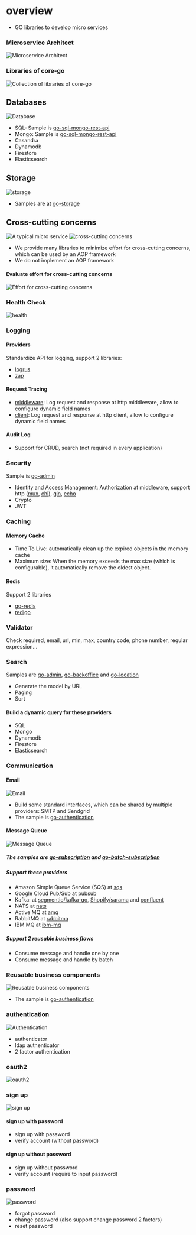 # overview
- GO libraries to develop micro services
### Microservice Architect
![Microservice Architect](https://camo.githubusercontent.com/909373b6f82e8870471feb67d019c52f69c01163b0ce9db0442617f13753ebaf/68747470733a2f2f63646e2d696d616765732d312e6d656469756d2e636f6d2f6d61782f3830302f312a665530785930477077554e566c5a517a354f78504c672e706e67)

### Libraries of core-go
![Collection of libraries of core-go](https://camo.githubusercontent.com/60d52cda67f71d52dd27f42605b1f26cc55be9b34283d53126c761c1d8e11e16/68747470733a2f2f63646e2d696d616765732d312e6d656469756d2e636f6d2f6d61782f3830302f312a434c4e3643377245456555755330714e7937476944672e706e67)

## Databases
![Database](https://camo.githubusercontent.com/5ebef248ab3a2d4003c084cd124ee6d93fe4a277326062e4e6230f07deffa506/68747470733a2f2f63646e2d696d616765732d312e6d656469756d2e636f6d2f6d61782f3830302f312a5758506f39426e6939366167786449487636416361512e706e67)
- SQL: Sample is [go-sql-mongo-rest-api](https://github.com/source-code-template/go-sql-mongo-rest-api)
- Mongo: Sample is [go-sql-mongo-rest-api](https://github.com/source-code-template/go-sql-mongo-rest-api)
- Casandra
- Dynamodb
- Firestore
- Elasticsearch

## Storage
![storage](https://camo.githubusercontent.com/b99ed550f271abd46da477adaa49d0efafaf8d1a70e58d859b323c2ac9add6f8/68747470733a2f2f63646e2d696d616765732d312e6d656469756d2e636f6d2f6d61782f3830302f312a7a5f67774667656538376257476c675a5062366e62672e706e67)
- Samples are at [go-storage](https://github.com/project-samples/go-storage)

## Cross-cutting concerns
![A typical micro service](https://camo.githubusercontent.com/b9621c79896c9d5c1f7d3be610519c2caaa747ec77092e4e9e49afa6fd677ba5/68747470733a2f2f63646e2d696d616765732d312e6d656469756d2e636f6d2f6d61782f3830302f312a636d2d4f4b725645347a674e42506f51713165755f412e706e67)
![cross-cutting concerns](https://camo.githubusercontent.com/0040ccb77dfa3d9cd93f873f35caa2eb2672892f062f87467aede319ddd10bbf/68747470733a2f2f63646e2d696d616765732d312e6d656469756d2e636f6d2f6d61782f3830302f312a56416c555f764b38777642723343703848636b6865512e706e67)
- We provide many libraries to minimize effort for cross-cutting concerns, which can be used by an AOP framework
- We do not implement an AOP framework

#### Evaluate effort for cross-cutting concerns
![Effort for cross-cutting concerns](https://camo.githubusercontent.com/c354215dd62ae32dcf5bd39389c5fff8be0abe2e93fccbb754191ea182d2f768/68747470733a2f2f63646e2d696d616765732d312e6d656469756d2e636f6d2f6d61782f3830302f312a6877347538646e75586d6436685649763053767579672e706e67)

### Health Check
![health](https://camo.githubusercontent.com/692970a4811bc01f49f8dee1a7a2dba432948642b04ece0bbd8102ba05b9c3c7/68747470733a2f2f63646e2d696d616765732d312e6d656469756d2e636f6d2f6d61782f3830302f312a4b637656684150685a662d6d31476f672d7a526953672e706e67)


### Logging
#### Providers
Standardize API for logging, support 2 libraries:
- [logrus](https://github.com/sirupsen/logrus)
- [zap](go.uber.org/zap)

#### Request Tracing
- [middleware](https://github.com/core-go/middleware): Log request and response at http middleware, allow to configure dynamic field names
- [client](https://github.com/core-go/client): Log request and response at http client, allow to configure dynamic field names

#### Audit Log
- Support for CRUD, search (not required in every application)

### Security
Sample is [go-admin](https://github.com/project-samples/go-admin)
- Identity and Access Management: Authorization at middleware, support http ([mux](https://github.com/gorilla/mux), [chi](https://github.com/go-chi/chi)), [gin](https://github.com/gin-gonic/gin), [echo](https://github.com/labstack/echo)
- Crypto
- JWT


### Caching
#### Memory Cache
- Time To Live: automatically clean up the expired objects in the memory cache
- Maximum size: When the memory exceeds the max size (which is configurable), it automatically remove the oldest object.
#### Redis
Support 2 libraries
- [go-redis](https://github.com/go-redis/redis)
- [redigo](https://github.com/garyburd/redigo)

### Validator
Check required, email, url, min, max, country code, phone number, regular expression... 

### Search
Samples are [go-admin](https://github.com/project-samples/go-admin), [go-backoffice](https://github.com/project-samples/go-backoffice) and [go-location](https://github.com/project-samples/go-location)
- Generate the model by URL
- Paging
- Sort
#### Build a dynamic query for these providers
- SQL
- Mongo
- Dynamodb
- Firestore
- Elasticsearch

### Communication
#### Email
![Email](https://camo.githubusercontent.com/7ba26c7805ed7fff7dc717418aa4dd3b3b685247e456368348eca8ad0f779bf5/68747470733a2f2f63646e2d696d616765732d312e6d656469756d2e636f6d2f6d61782f3830302f312a4c73735658736c7a417a32676f77774d616f4a4831512e706e67)
- Build some standard interfaces, which can be shared by multiple providers: SMTP and Sendgrid
- The sample is [go-authentication](https://github.com/project-samples/go-authentication)

#### Message Queue
![Message Queue](https://camo.githubusercontent.com/4e9ee154bc7569d1c1f6d8e0fe6c6bfa0bd63ab62d03a517a4405c90f75668c7/68747470733a2f2f63646e2d696d616765732d312e6d656469756d2e636f6d2f6d61782f3830302f312a52563656386d327736425977787255334955515558672e706e67)
##### The samples are [go-subscription](https://github.com/project-samples/go-subscription) and [go-batch-subscription](https://github.com/project-samples/go-batch-subscription)
##### Support these providers
- Amazon Simple Queue Service (SQS) at [sqs](https://github.com/core-go/mq/tree/main/sqs)
- Google Cloud Pub/Sub at [pubsub](https://github.com/core-go/mq/tree/main/pubsub)
- Kafka: at [segmentio/kafka-go](https://github.com/core-go/mq/tree/main/kafka), [Shopify/sarama](https://github.com/core-go/mq/tree/main/sarama) and [confluent](https://github.com/confluentinc/confluent-kafka-go)
- NATS at [nats](https://github.com/core-go/mq/tree/main/nats)
- Active MQ at [amq](https://github.com/core-go/mq/tree/main/amq)
- RabbitMQ at [rabbitmq](https://github.com/core-go/mq/tree/main/rabbitmq)
- IBM MQ at [ibm-mq](https://github.com/core-go/mq/tree/main/ibm-mq)

##### Support 2 reusable business flows
- Consume message and handle one by one
- Consume message and handle by batch

### Reusable business components
![Reusable business components](https://camo.githubusercontent.com/196098587aa4c80f75f9016dafc9a3864ad37a5c8b1babcf481c7b78cdcf171e/68747470733a2f2f63646e2d696d616765732d312e6d656469756d2e636f6d2f6d61782f3830302f312a7974674f70717a5f70654f4334566a32696e574b66672e706e67)
- The sample is [go-authentication](https://github.com/project-samples/go-authentication)

### authentication
![Authentication](https://camo.githubusercontent.com/dd7972afcd6300a4571b3807b3238b08c6bf132133d33a76c498617d4bfd615a/68747470733a2f2f63646e2d696d616765732d312e6d656469756d2e636f6d2f6d61782f3830302f312a6f34784e4553485f4a795f69345046427a52436957772e706e67)
- authenticator
- ldap authenticator
- 2 factor authentication

### oauth2
![oauth2](https://camo.githubusercontent.com/07cb7243c5e9591b86cfc5475d6fad4e0a079926b4c32063bf810def50ba33f6/68747470733a2f2f63646e2d696d616765732d312e6d656469756d2e636f6d2f6d61782f3830302f312a4d4b627257417a482d447630707274684c72537153512e706e67)

### sign up
![sign up](https://camo.githubusercontent.com/15c9751800708b30bd57faf6c7b0aeb002b6c04d598a1230c11d4bb0e6a6055a/68747470733a2f2f63646e2d696d616765732d312e6d656469756d2e636f6d2f6d61782f3830302f312a5375664a696235573549685a6e70682d4668756d56412e706e67)
#### sign up with password
- sign up with password
- verify account (without password)
#### sign up without password
- sign up without password
- verify account (require to input password)
### password
![password](https://camo.githubusercontent.com/766423fa9a3261e77ddbd96a7b38bd5bb1a593f762b2d9f9c9975823192df17d/68747470733a2f2f63646e2d696d616765732d312e6d656469756d2e636f6d2f6d61782f3830302f312a664a513468784559714d43566652706e31716c6370412e706e67)
- forgot password
- change password (also support change password 2 factors)
- reset password
